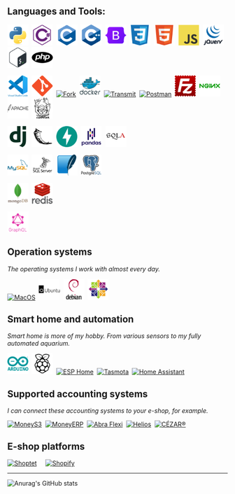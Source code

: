 
## Languages and Tools:

<a target="_blank" href="https://www.python.org/"><img src="https://raw.githubusercontent.com/devicons/devicon/master/icons/python/python-original.svg" alt="Python" height="48" ></a>&nbsp;
<a target="_blank" href="https://en.wikipedia.org/wiki/C_Sharp_(programming_language)"><img src="https://raw.githubusercontent.com/devicons/devicon/master/icons/csharp/csharp-line.svg" alt="C#" height="48" ></a>&nbsp;
<a target="_blank" href="https://cs.wikipedia.org/wiki/C_(programovac%C3%AD_jazyk)"><img src="https://raw.githubusercontent.com/devicons/devicon/master/icons/c/c-original.svg" alt="C" height="48" ></a>&nbsp;
<a target="_blank" href="https://cs.wikipedia.org/wiki/C%2B%2B"><img src="https://raw.githubusercontent.com/devicons/devicon/master/icons/cplusplus/cplusplus-original.svg" alt="C++" height="48" ></a>&nbsp;
<a target="_blank" href="https://getbootstrap.com/"><img src="https://raw.githubusercontent.com/devicons/devicon/master/icons/bootstrap/bootstrap-original.svg" alt="Bootstrap" height="48" ></a>&nbsp;
<a target="_blank" href="https://cs.wikipedia.org/wiki/CSS3"><img src="https://raw.githubusercontent.com/devicons/devicon/master/icons/css3/css3-original.svg" alt="CSS3" height="48" ></a>&nbsp;
<a target="_blank" href="https://cs.wikipedia.org/wiki/HTML5"><img src="https://raw.githubusercontent.com/devicons/devicon/master/icons/html5/html5-original.svg" alt="HTML5" height="48" ></a>&nbsp;
<a target="_blank" href="https://cs.wikipedia.org/wiki/JavaScript"><img src="https://raw.githubusercontent.com/devicons/devicon/master/icons/javascript/javascript-original.svg" alt="JavaScript" height="48" ></a>&nbsp;
<a target="_blank" href="https://jquery.com/"><img src="https://raw.githubusercontent.com/devicons/devicon/master/icons/jquery/jquery-original-wordmark.svg" alt="jQuery" height="48" ></a>&nbsp;
<a target="_blank" href="https://cs.wikipedia.org/wiki/Bash"><img src="https://raw.githubusercontent.com/devicons/devicon/master/icons/bash/bash-original.svg" alt="Bash" height="48" ></a>&nbsp;
<a target="_blank" href="https://www.php.net/"><img src="https://raw.githubusercontent.com/devicons/devicon/master/icons/php/php-plain.svg" alt="PHP" height="48" ></a>&nbsp;

<a target="_blank" href="https://code.visualstudio.com/"><img src="https://raw.githubusercontent.com/devicons/devicon/master/icons/vscode/vscode-original-wordmark.svg" alt="Visual Studio Code" height="48" ></a>&nbsp;
<a target="_blank" href="https://git-scm.com/"><img src="https://raw.githubusercontent.com/devicons/devicon/master/icons/git/git-original.svg" alt="Git" height="48" ></a>&nbsp;
<a target="_blank" href="https://git-fork.com/"><img src="https://git-fork.com/images/logo.png" alt="Fork" height="48" ></a>&nbsp;
<a target="_blank" href="https://www.docker.com/"><img src="https://raw.githubusercontent.com/devicons/devicon/master/icons/docker/docker-original-wordmark.svg" alt="Docker" height="48" ></a>&nbsp;
<a target="_blank" href="https://panic.com/transmit/"><img src="https://panic.com/transmit/images/share-twitter-image.png" alt="Transmit" height="48" ></a>&nbsp;
<a target="_blank" href="https://www.postman.com/"><img src="https://voyager.postman.com/logo/postman-logo-icon-orange.svg" alt="Postman" height="48" ></a>&nbsp;
<a target="_blank" href="https://filezilla-project.org/"><img src="https://raw.githubusercontent.com/devicons/devicon/master/icons/filezilla/filezilla-plain.svg" alt="FileZilla" height="48" ></a>&nbsp;
<a target="_blank" href="https://www.nginx.com/"><img src="https://raw.githubusercontent.com/devicons/devicon/master/icons/nginx/nginx-original.svg" alt="NGiNX" height="48" ></a>&nbsp;
<a target="_blank" href="https://www.apache.org/"><img src="https://raw.githubusercontent.com/devicons/devicon/master/icons/apache/apache-line-wordmark.svg" alt="Apache" height="48" ></a>&nbsp;
<a target="_blank" href="https://getcomposer.org/"><img src="https://raw.githubusercontent.com/devicons/devicon/master/icons/composer/composer-line-wordmark.svg" alt="Composer" height="48" ></a>&nbsp;

<a target="_blank" href="https://www.djangoproject.com/"><img src="https://raw.githubusercontent.com/devicons/devicon/master/icons/django/django-plain.svg" alt="Django" height="48" ></a>&nbsp;
<a target="_blank" href="https://flask.palletsprojects.com/en/2.3.x/"><img src="https://raw.githubusercontent.com/devicons/devicon/master/icons/flask/flask-original.svg" alt="Flask" height="48" ></a>&nbsp;
<a target="_blank" href="https://fastapi.tiangolo.com/"><img src="https://raw.githubusercontent.com/devicons/devicon/master/icons/fastapi/fastapi-original.svg" alt="FastAPI" height="48" ></a>&nbsp;
<a target="_blank" href="https://pandas.pydata.org/"><img src="https://raw.githubusercontent.com/devicons/devicon/master/icons/pandas/pandas-original-wordmark.svg" alt="pandas" height="48" ></a>&nbsp;
<a target="_blank" href="https://www.sqlalchemy.org/"><img src="https://raw.githubusercontent.com/devicons/devicon/master/icons/sqlalchemy/sqlalchemy-original.svg" alt="SQLAlchemy" height="48" ></a>&nbsp;

<a target="_blank" href="https://www.mysql.com/"><img src="https://github.com/devicons/devicon/blob/master/icons/mysql/mysql-original-wordmark.svg" alt="MySQL" height="48" ></a>&nbsp;
<a target="_blank" href="https://en.wikipedia.org/wiki/Microsoft_SQL_Server"><img src="https://raw.githubusercontent.com/devicons/devicon/master/icons/microsoftsqlserver/microsoftsqlserver-plain-wordmark.svg" alt="SQL Server" height="48" ></a>&nbsp;
<a target="_blank" href="https://www.sqlite.org/index.html"><img src="https://raw.githubusercontent.com/devicons/devicon/master/icons/sqlite/sqlite-original.svg" alt="SQLite" height="48" ></a>&nbsp;
<a target="_blank" href="https://www.postgresql.org/"><img src="https://raw.githubusercontent.com/devicons/devicon/master/icons/postgresql/postgresql-original-wordmark.svg" alt="PostgreSQL" height="48" ></a>&nbsp;

<a target="_blank" href="https://www.mongodb.com/"><img src="https://raw.githubusercontent.com/devicons/devicon/master/icons/mongodb/mongodb-original-wordmark.svg" alt="MongoDB" height="48" ></a>&nbsp;
<img src="https://raw.githubusercontent.com/devicons/devicon/master/icons/redis/redis-original-wordmark.svg" alt="Redis" height="48" >&nbsp;

<img src="https://raw.githubusercontent.com/devicons/devicon/master/icons/graphql/graphql-plain-wordmark.svg" alt="GraphQL" height="48" >&nbsp;

## Operation systems
_The operating systems I work with almost every day._

<a target="_blank" href="https://cs.wikipedia.org/wiki/MacOS"><img src="https://cdn-icons-png.flaticon.com/512/2/2235.png" alt="MacOS" height="48" ></a>&nbsp;
<a target="_blank" href="https://ubuntu.com/"><img src="https://raw.githubusercontent.com/devicons/devicon/master/icons/ubuntu/ubuntu-plain-wordmark.svg" alt="Ubuntu" height="48" ></a>&nbsp;
<a target="_blank" href="https://www.debian.org/"><img src="https://raw.githubusercontent.com/devicons/devicon/master/icons/debian/debian-original-wordmark.svg" alt="Debian" height="48" ></a>&nbsp;
<a target="_blank" href="https://www.centos.org/"><img src="https://raw.githubusercontent.com/devicons/devicon/master/icons/centos/centos-original.svg" alt="CentOS" height="48" ></a>&nbsp;

## Smart home and automation
_Smart home is more of my hobby. From various sensors to my fully automated aquarium._

<a target="_blank" href="https://www.arduino.cc/"><img src="https://raw.githubusercontent.com/devicons/devicon/master/icons/arduino/arduino-original-wordmark.svg" alt="Arduino" height="48" ></a>&nbsp;
<a target="_blank" href="https://www.raspberrypi.com/"><img src="https://raw.githubusercontent.com/devicons/devicon/master/icons/raspberrypi/raspberrypi-line.svg" alt="Raspberry PI" height="48" ></a>&nbsp;
<a target="_blank" href="https://esphome.io/index.html"><img src="https://esphome.io/_images/logo.png" alt="ESP Home" height="48" ></a>&nbsp;
<a target="_blank" href="https://tasmota.github.io/docs/"><img src="https://cdn.icon-icons.com/icons2/3915/PNG/512/tasmota_logo_icon_249443.png" alt="Tasmota" height="48" ></a>&nbsp;
<a target="_blank" href="https://www.home-assistant.io/"><img src="https://cdn.icon-icons.com/icons2/2248/PNG/512/home_assistant_icon_138491.png" alt="Home Assistant" height="48" ></a>&nbsp;

## Supported accounting systems
_I can connect these accounting systems to your e-shop, for example._

<a target="_blank" href="https://money.cz/"><img src="https://www.servis-money.cz/wp-content/uploads/2016/12/SOLITEA_MONEY_S3_ZKRACENY_RGB-5.jpg" alt="MoneyS3" height="48" ></a>&nbsp;
<a target="_blank" href="https://moneyerp.com/"><img src="https://www.servis-money.cz/wp-content/uploads/2022/09/SOLITEA_MONEY_ERP_zkracene_RGB.png" alt="MoneyERP" height="48" ></a>&nbsp;
<a target="_blank" href="https://www.abra.eu/flexi/"><img src="https://www.arit.cz/wp-content/uploads/logo-ABRA-Flexi-300x.png" alt="Abra Flexi" height="48"></a>&nbsp;
<a target="_blank" href="https://www.helios.eu/"><img src="https://www.dataczech.com/wp-content/uploads/2018/12/Helios-logo.png" alt="Helios" height="48"></a>&nbsp;
<a target="_blank" href="http://www.cezar.cz/"><img src="http://www.cezar.cz/images/logo.png" alt="CÉZAR®" height="48"></a>&nbsp;

## E-shop platforms

<a target="_blank" href="https://www.shoptet.cz/"><img src="https://cdn.filestackcontent.com/0HNoniV0RfmF6WEDa0lH" alt="Shoptet" height="36" ></a>&nbsp;&nbsp;&nbsp;&nbsp;
<a target="_blank" href="https://www.shopify.com/"><img src="https://upload.wikimedia.org/wikipedia/commons/thumb/0/0e/Shopify_logo_2018.svg/1200px-Shopify_logo_2018.svg.png" alt="Shopify" height="36" ></a>&nbsp;

---
      
![Anurag's GitHub stats](https://github-readme-stats-zeta-one-99.vercel.app/api?username=michaelfanta&include_all_commits=true&count_private=true&theme=swift&show_icons=true&hide=stars,prs)
